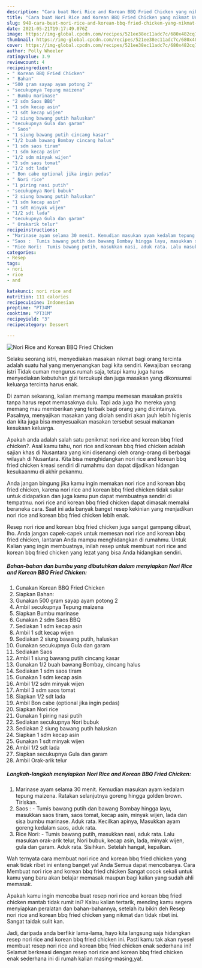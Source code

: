 ```yaml
---
description: "Cara buat Nori Rice and Korean BBQ Fried Chicken yang nikmat Untuk Jualan"
title: "Cara buat Nori Rice and Korean BBQ Fried Chicken yang nikmat Untuk Jualan"
slug: 948-cara-buat-nori-rice-and-korean-bbq-fried-chicken-yang-nikmat-untuk-jualan
date: 2021-05-21T19:17:49.076Z
image: https://img-global.cpcdn.com/recipes/521ee38ec11adc7c/680x482cq70/nori-rice-and-korean-bbq-fried-chicken-foto-resep-utama.jpg
thumbnail: https://img-global.cpcdn.com/recipes/521ee38ec11adc7c/680x482cq70/nori-rice-and-korean-bbq-fried-chicken-foto-resep-utama.jpg
cover: https://img-global.cpcdn.com/recipes/521ee38ec11adc7c/680x482cq70/nori-rice-and-korean-bbq-fried-chicken-foto-resep-utama.jpg
author: Polly Wheeler
ratingvalue: 3.9
reviewcount: 4
recipeingredient:
- " Korean BBQ Fried Chicken"
- " Bahan"
- "500 gram sayap ayam potong 2"
- "secukupnya Tepung maizena"
- " Bumbu marinase"
- "2 sdm Saos BBQ"
- "1 sdm kecap asin"
- "1 sdt kecap wijen"
- "2 siung bawang putih haluskan"
- "secukupnya Gula dan garam"
- " Saos"
- "1 siung bawang putih cincang kasar"
- "1/2 buah bawang Bombay cincang halus"
- "1 sdm saos tiram"
- "1 sdm kecap asin"
- "1/2 sdm minyak wijen"
- "3 sdm saos tomat"
- "1/2 sdt lada"
- " Bon cabe optional jika ingin pedas"
- " Nori rice"
- "1 piring nasi putih"
- "secukupnya Nori bubuk"
- "2 siung bawang putih haluskan"
- "1 sdm kecap asin"
- "1 sdt minyak wijen"
- "1/2 sdt lada"
- "secukupnya Gula dan garam"
- " Orakarik telur"
recipeinstructions:
- "Marinase ayam selama 30 menit. Kemudian masukan ayam kedalam tepung maizena. Ratakan selanjutnya goreng hingga golden brown. Tiriskan."
- "Saos :  Tumis bawang putih dan bawang Bombay hingga layu, masukkan saos tiram, saos tomat, kecap asin, minyak wijen, lada dan sisa bumbu marinase. Aduk rata. Kecilkan apinya, Masukkan ayam goreng kedalam saos, aduk rata."
- "Rice Nori:  Tumis bawang putih, masukkan nasi, aduk rata. Lalu masukan orak-arik telur, Nori bubuk, kecap asin, lada, minyak wijen, gula dan garam. Aduk rata. Sisihkan. Setelah hangat, kepalkan."
categories:
- Resep
tags:
- nori
- rice
- and

katakunci: nori rice and 
nutrition: 111 calories
recipecuisine: Indonesian
preptime: "PT34M"
cooktime: "PT31M"
recipeyield: "3"
recipecategory: Dessert

---
```



![Nori Rice and Korean BBQ Fried Chicken](https://img-global.cpcdn.com/recipes/521ee38ec11adc7c/680x482cq70/nori-rice-and-korean-bbq-fried-chicken-foto-resep-utama.jpg)

Selaku seorang istri, menyediakan masakan nikmat bagi orang tercinta adalah suatu hal yang menyenangkan bagi kita sendiri. Kewajiban seorang istri Tidak cuman mengurus rumah saja, tetapi kamu juga harus menyediakan kebutuhan gizi tercukupi dan juga masakan yang dikonsumsi keluarga tercinta harus enak.

Di zaman  sekarang, kalian memang mampu memesan masakan praktis tanpa harus repot memasaknya dulu. Tapi ada juga lho mereka yang memang mau memberikan yang terbaik bagi orang yang dicintainya. Pasalnya, menyajikan masakan yang diolah sendiri akan jauh lebih higienis dan kita juga bisa menyesuaikan masakan tersebut sesuai makanan kesukaan keluarga. 



Apakah anda adalah salah satu penikmat nori rice and korean bbq fried chicken?. Asal kamu tahu, nori rice and korean bbq fried chicken adalah sajian khas di Nusantara yang kini disenangi oleh orang-orang di berbagai wilayah di Nusantara. Kita bisa menghidangkan nori rice and korean bbq fried chicken kreasi sendiri di rumahmu dan dapat dijadikan hidangan kesukaanmu di akhir pekanmu.

Anda jangan bingung jika kamu ingin memakan nori rice and korean bbq fried chicken, karena nori rice and korean bbq fried chicken tidak sukar untuk didapatkan dan juga kamu pun dapat membuatnya sendiri di tempatmu. nori rice and korean bbq fried chicken dapat dimasak memalui beraneka cara. Saat ini ada banyak banget resep kekinian yang menjadikan nori rice and korean bbq fried chicken lebih enak.

Resep nori rice and korean bbq fried chicken juga sangat gampang dibuat, lho. Anda jangan capek-capek untuk memesan nori rice and korean bbq fried chicken, lantaran Anda mampu menghidangkan di rumahmu. Untuk Kalian yang ingin membuatnya, inilah resep untuk membuat nori rice and korean bbq fried chicken yang lezat yang bisa Anda hidangkan sendiri.

<!--inarticleads1-->

##### Bahan-bahan dan bumbu yang dibutuhkan dalam menyiapkan Nori Rice and Korean BBQ Fried Chicken:

1. Gunakan  Korean BBQ Fried Chicken
1. Siapkan  Bahan:
1. Gunakan 500 gram sayap ayam potong 2
1. Ambil secukupnya Tepung maizena
1. Siapkan  Bumbu marinase
1. Gunakan 2 sdm Saos BBQ
1. Sediakan 1 sdm kecap asin
1. Ambil 1 sdt kecap wijen
1. Sediakan 2 siung bawang putih, haluskan
1. Gunakan secukupnya Gula dan garam
1. Sediakan  Saos
1. Ambil 1 siung bawang putih cincang kasar
1. Gunakan 1/2 buah bawang Bombay, cincang halus
1. Sediakan 1 sdm saos tiram
1. Gunakan 1 sdm kecap asin
1. Ambil 1/2 sdm minyak wijen
1. Ambil 3 sdm saos tomat
1. Siapkan 1/2 sdt lada
1. Ambil  Bon cabe (optional jika ingin pedas)
1. Siapkan  Nori rice
1. Gunakan 1 piring nasi putih
1. Sediakan secukupnya Nori bubuk
1. Sediakan 2 siung bawang putih haluskan
1. Siapkan 1 sdm kecap asin
1. Gunakan 1 sdt minyak wijen
1. Ambil 1/2 sdt lada
1. Siapkan secukupnya Gula dan garam
1. Ambil  Orak-arik telur




<!--inarticleads2-->

##### Langkah-langkah menyiapkan Nori Rice and Korean BBQ Fried Chicken:

1. Marinase ayam selama 30 menit. Kemudian masukan ayam kedalam tepung maizena. Ratakan selanjutnya goreng hingga golden brown. Tiriskan.
1. Saos :  - Tumis bawang putih dan bawang Bombay hingga layu, masukkan saos tiram, saos tomat, kecap asin, minyak wijen, lada dan sisa bumbu marinase. Aduk rata. Kecilkan apinya, Masukkan ayam goreng kedalam saos, aduk rata.
1. Rice Nori:  - Tumis bawang putih, masukkan nasi, aduk rata. Lalu masukan orak-arik telur, Nori bubuk, kecap asin, lada, minyak wijen, gula dan garam. Aduk rata. Sisihkan. Setelah hangat, kepalkan.




Wah ternyata cara membuat nori rice and korean bbq fried chicken yang enak tidak ribet ini enteng banget ya! Anda Semua dapat mencobanya. Cara Membuat nori rice and korean bbq fried chicken Sangat cocok sekali untuk kamu yang baru akan belajar memasak maupun bagi kalian yang sudah ahli memasak.

Apakah kamu ingin mencoba buat resep nori rice and korean bbq fried chicken mantab tidak rumit ini? Kalau kalian tertarik, mending kamu segera menyiapkan peralatan dan bahan-bahannya, setelah itu bikin deh Resep nori rice and korean bbq fried chicken yang nikmat dan tidak ribet ini. Sangat taidak sulit kan. 

Jadi, daripada anda berfikir lama-lama, hayo kita langsung saja hidangkan resep nori rice and korean bbq fried chicken ini. Pasti kamu tak akan nyesel membuat resep nori rice and korean bbq fried chicken enak sederhana ini! Selamat berkreasi dengan resep nori rice and korean bbq fried chicken enak sederhana ini di rumah kalian masing-masing,ya!.

